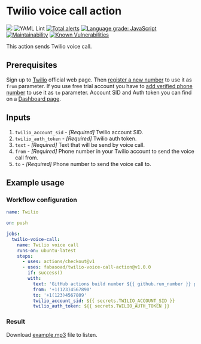 # Twilio voice call action
![](https://img.shields.io/github/v/release/fabasoad/twilio-voice-call-action?include_prereleases) ![YAML Lint](https://github.com/fabasoad/twilio-voice-call-action/workflows/YAML%20Lint/badge.svg) [![Total alerts](https://img.shields.io/lgtm/alerts/g/fabasoad/twilio-voice-call-action.svg?logo=lgtm&logoWidth=18)](https://lgtm.com/projects/g/fabasoad/twilio-voice-call-action/alerts/) [![Language grade: JavaScript](https://img.shields.io/lgtm/grade/javascript/g/fabasoad/twilio-voice-call-action.svg?logo=lgtm&logoWidth=18)](https://lgtm.com/projects/g/fabasoad/twilio-voice-call-action/context:javascript) [![Maintainability](https://api.codeclimate.com/v1/badges/99ae71f3775872bc4338/maintainability)](https://codeclimate.com/github/fabasoad/twilio-voice-call-action/maintainability) [![Known Vulnerabilities](https://snyk.io/test/github/fabasoad/twilio-voice-call-action/badge.svg?targetFile=package.json)](https://snyk.io/test/github/fabasoad/twilio-voice-call-action?targetFile=package.json)

This action sends Twilio voice call.

## Prerequisites
Sign up to [Twilio](https://twilio.com) official web page. Then [register a new number](https://www.twilio.com/console/voice/numbers) to use it as `from` parameter. If you use free trial account you have to [add verified phone number](https://support.twilio.com/hc/en-us/articles/223180048-Adding-a-Verified-Phone-Number-or-Caller-ID-with-Twilio) to use it as `to` parameter. Account SID and Auth token you can find on a [Dashboard page](https://www.twilio.com/console).

## Inputs
1. `twilio_account_sid` - _[Required]_ Twilio account SID. 
2. `twilio_auth_token` - _[Required]_ Twilio auth token.
3. `text` - _[Required]_ Text that will be send by voice call.
4. `from` - _[Required]_ Phone number in your Twilio account to send the voice call from.
5. `to` - _[Required]_ Phone number to send the voice call to.

## Example usage

### Workflow configuration

```yaml
name: Twilio

on: push

jobs:
  twilio-voice-call:
    name: Twilio voice call
    runs-on: ubuntu-latest
    steps:
      - uses: actions/checkout@v1
      - uses: fabasoad/twilio-voice-call-action@v1.0.0
        if: success()
        with:
          text: 'GitHub actions build number ${{ github.run_number }} passed successfully.'
          from: '+1(123)4567890'
          to: '+1(123)4567809'
          twilio_account_sid: ${{ secrets.TWILIO_ACCOUNT_SID }}
          twilio_auth_token: ${{ secrets.TWILIO_AUTH_TOKEN }}
```

### Result
Download [example.mp3](https://raw.githubusercontent.com/fabasoad/twilio-voice-call-action/master/example.mp3) file to listen.